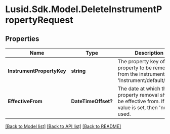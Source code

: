 
# Lusid.Sdk.Model.DeleteInstrumentPropertyRequest

## Properties

Name | Type | Description | Notes
------------ | ------------- | ------------- | -------------
**InstrumentPropertyKey** | **string** | The property key of the property to be removed from the instrument, e.g &#39;Instrument/default/Cusip&#x60; | [optional] 
**EffectiveFrom** | **DateTimeOffset?** | The date at which the property removal should be effective from. If no value is set, then &#39;now&#39; is used. | [optional] 

[[Back to Model list]](../README.md#documentation-for-models)
[[Back to API list]](../README.md#documentation-for-api-endpoints)
[[Back to README]](../README.md)

